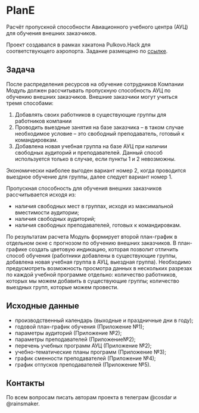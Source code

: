 # PlanE
Расчёт пропускной способности Авиационного учебного центра (АУЦ) для обучения внешних заказчиков.

Проект создавался в рамках хакатона Pulkovo.Hack для соответствующего аэропорта. Задание размещено по [ссылке](https://github.com/practicingfutures/Pulkovo.Hack_task).

## Задача
После распределения ресурсов на обучение сотрудников Компании Модуль должен рассчитывать пропускную способность АУЦ по обучению внешних заказчиков. Внешние заказчики могут учиться тремя способами:

1. Добавлять своих работников в существующие группы для работников компании
2. Проводить выездные занятия на базе заказчика – в таком случае необходимое условие – это свободный преподаватель, готовый к командировкам.
3. Добавлена новая учебная группа на базе АУЦ при наличии свободных аудиторий и преподавателей. Данный способ используется только в случае, если пункты 1 и 2 невозможны.

Экономически наиболее выгоден вариант номер 2, когда проводится выездное обучение для группы, далее следует вариант номер 1.

Пропускная способность для обучения внешних заказчиков рассчитывается исходя из:

- наличия свободных мест в группах, исходя из максимальной вместимости аудитории;
- наличия свободных аудиторий;
- наличия свободных преподавателей, готовых к командировкам.

По результатам расчета Модуль формирует второй план-график в отдельном окне с прогнозом по обучению внешних заказчиков. В план-графике создать цветовую индикацию, которая позволит отличить способ обучения (работники добавлены в существующие группы, добавлена новая учебная группа в АУЦ, выездная группа). Необходимо предусмотреть возможность просмотра данных в нескольких разрезах по каждой учебной программе отдельно: количество работников, которых мы можем добавить в существующие группы; количество выездных групп, которые можем провести.

## Исходные данные
- производственный календарь (выходные и праздничные дни в году);
- годовой план-график обучения (Приложение №1);
- параметры аудиторий (Приложение №2);
- параметры преподавателей (Приложение№2);
- перечень учебных программ АУЦ (Приложение №2);
- учебно-тематические планы программ (Приложение №3);
- график сменности преподавателей (Приложение №4);
- график отпусков преподавателей (Приложение №5).

## Контакты
По всем вопросам писать авторам проекта в телеграм @cosdar и @rainsmaker.
